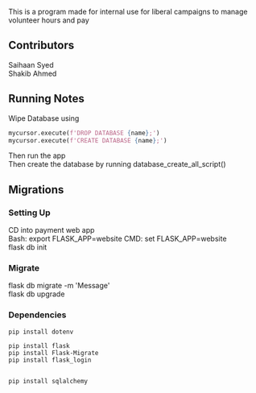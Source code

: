 This is a program made for internal use for liberal campaigns to manage volunteer hours and pay

## Contributors
Saihaan Syed  
Shakib Ahmed  

## Running Notes
Wipe Database using  
```python  
mycursor.execute(f'DROP DATABASE {name};')  
mycursor.execute(f'CREATE DATABASE {name};')  
```
Then run the app   
Then create the database by running database_create_all_script()  

## Migrations  
### Setting Up 
CD into payment web app  
Bash: export FLASK_APP=website 
CMD: set FLASK_APP=website  
flask db init  
### Migrate  
flask db migrate -m 'Message'  
flask db upgrade  
  
  
### Dependencies  
```
pip install dotenv  
  
pip install flask  
pip install Flask-Migrate  
pip install flask_login  
  
  
pip install sqlalchemy  
```